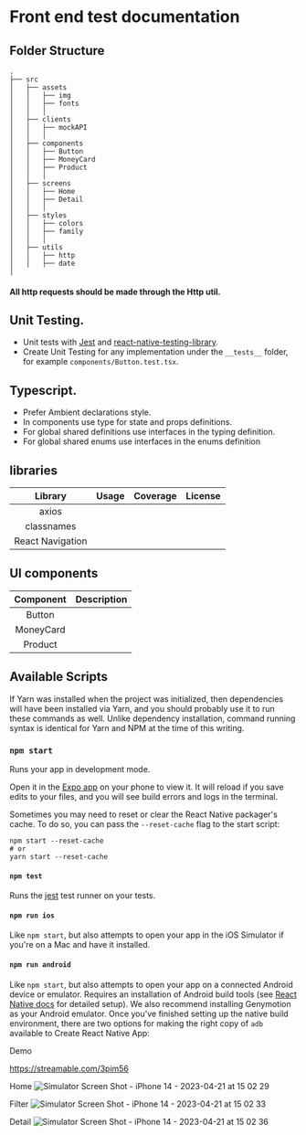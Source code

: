 # Front end test documentation

## Folder Structure

```
.
├── src
│   ├── assets
│   │   ├── img
│   │   ├── fonts
│   │   │
│   ├── clients
│   │   ├── mockAPI
│   │   │
│   ├── components
│   │   ├── Button
│   │   ├── MoneyCard
│   │   ├── Product
│   │   │
│   ├── screens
│   │   ├── Home
│   │   ├── Detail
│   │   │
│   ├── styles
│   │   ├── colors
│   │   ├── family
│   │   │
│   ├── utils
│   │   ├── http
│   │   ├── date
│
```

#### All http requests should be made through the Http util.

## Unit Testing.

- Unit tests with [Jest](https://github.com/facebook/jest) and [react-native-testing-library](https://github.com/callstack/react-native-testing-library).
- Create Unit Testing for any implementation under the `__tests__` folder, for example `components/Button.test.tsx`.

## Typescript.

- Prefer Ambient declarations style.
- In components use type for state and props definitions.
- For global shared definitions use interfaces in the typing definition.
- For global shared enums use interfaces in the enums definition

## libraries

|                Library                | Usage | Coverage | License |
| :-----------------------------------: | :---: | :------: | :-----: |
|         axios                         |       |          |         |
|      classnames                       |       |          |         |
|        React Navigation               |       |          |         |


## UI components

|     Component     | Description |
| :---------------: | :---------: |
|     Button        |             |
|     MoneyCard     |             |
|     Product       |             |


## Available Scripts

If Yarn was installed when the project was initialized, then dependencies will have been installed via Yarn, and you should probably use it to run these commands as well. Unlike dependency installation, command running syntax is identical for Yarn and NPM at the time of this writing.

### `npm start`

Runs your app in development mode.

Open it in the [Expo app](https://expo.io) on your phone to view it. It will reload if you save edits to your files, and you will see build errors and logs in the terminal.

Sometimes you may need to reset or clear the React Native packager's cache. To do so, you can pass the `--reset-cache` flag to the start script:

```
npm start --reset-cache
# or
yarn start --reset-cache
```

#### `npm test`

Runs the [jest](https://github.com/facebook/jest) test runner on your tests.

#### `npm run ios`

Like `npm start`, but also attempts to open your app in the iOS Simulator if you're on a Mac and have it installed.

#### `npm run android`

Like `npm start`, but also attempts to open your app on a connected Android device or emulator. Requires an installation of Android build tools (see [React Native docs](https://facebook.github.io/react-native/docs/getting-started.html) for detailed setup). We also recommend installing Genymotion as your Android emulator. Once you've finished setting up the native build environment, there are two options for making the right copy of `adb` available to Create React Native App:

Demo 

https://streamable.com/3pim56



Home
![Simulator Screen Shot - iPhone 14 - 2023-04-21 at 15 02 29](https://user-images.githubusercontent.com/20715889/233725412-d51a8daa-8c26-4d9c-a05b-5cbed65ff709.png)

Filter
![Simulator Screen Shot - iPhone 14 - 2023-04-21 at 15 02 33](https://user-images.githubusercontent.com/20715889/233725428-6a2bb388-49b7-472c-af33-832108726fbf.png)

Detail
![Simulator Screen Shot - iPhone 14 - 2023-04-21 at 15 02 36](https://user-images.githubusercontent.com/20715889/233725439-f333de0b-1b90-4e01-9e34-db03274c8af9.png)

